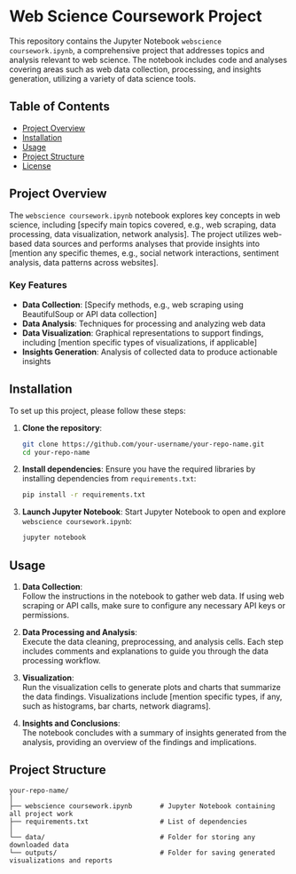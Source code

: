 # Web Science Coursework Project

This repository contains the Jupyter Notebook `webscience coursework.ipynb`, a comprehensive project that addresses topics and analysis relevant to web science. The notebook includes code and analyses covering areas such as web data collection, processing, and insights generation, utilizing a variety of data science tools.

## Table of Contents

- [Project Overview](#project-overview)
- [Installation](#installation)
- [Usage](#usage)
- [Project Structure](#project-structure)
- [License](#license)

## Project Overview

The `webscience coursework.ipynb` notebook explores key concepts in web science, including [specify main topics covered, e.g., web scraping, data processing, data visualization, network analysis]. The project utilizes web-based data sources and performs analyses that provide insights into [mention any specific themes, e.g., social network interactions, sentiment analysis, data patterns across websites].

### Key Features
- **Data Collection**: [Specify methods, e.g., web scraping using BeautifulSoup or API data collection]
- **Data Analysis**: Techniques for processing and analyzing web data
- **Data Visualization**: Graphical representations to support findings, including [mention specific types of visualizations, if applicable]
- **Insights Generation**: Analysis of collected data to produce actionable insights

## Installation

To set up this project, please follow these steps:

1. **Clone the repository**:
   ```bash
   git clone https://github.com/your-username/your-repo-name.git
   cd your-repo-name
   ```

2. **Install dependencies**:
   Ensure you have the required libraries by installing dependencies from `requirements.txt`:
   ```bash
   pip install -r requirements.txt
   ```

3. **Launch Jupyter Notebook**:
   Start Jupyter Notebook to open and explore `webscience coursework.ipynb`:
   ```bash
   jupyter notebook
   ```

## Usage

1. **Data Collection**:  
   Follow the instructions in the notebook to gather web data. If using web scraping or API calls, make sure to configure any necessary API keys or permissions.

2. **Data Processing and Analysis**:  
   Execute the data cleaning, preprocessing, and analysis cells. Each step includes comments and explanations to guide you through the data processing workflow.

3. **Visualization**:  
   Run the visualization cells to generate plots and charts that summarize the data findings. Visualizations include [mention specific types, if any, such as histograms, bar charts, network diagrams].

4. **Insights and Conclusions**:  
   The notebook concludes with a summary of insights generated from the analysis, providing an overview of the findings and implications.

## Project Structure

```plaintext
your-repo-name/
│
├── webscience coursework.ipynb       # Jupyter Notebook containing all project work
├── requirements.txt                  # List of dependencies
│
└── data/                             # Folder for storing any downloaded data
└── outputs/                          # Folder for saving generated visualizations and reports

